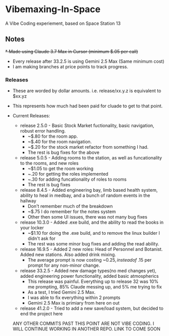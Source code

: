 # Vibemaxing-In-Space
A Vibe Coding experiement, based on Space Station 13

## Notes
~~* Made using Claude 3.7 Max in Cursor (minimum $.05 per call)~~
* Every release after 33.2.5 is using Gemini 2.5 Max (Same minimum cost)
* I am making branches at price points to track progress.

### Releases
* These are worded by dollar amounts. i.e. release/xx.y.z is equivalent to $xx.yz 
* This represents how much had been paid for cluade to get to that point. 
* Current Releases:
  * release 2.5.0 - Basic Stock Market fuctionality, basic navigation, robust error handling.
    * ~$.80 for the room app.
    * ~$.40 for the room navigation.
    * ~$.20 for the stock market refactor from something I had.
    * The rest is bug fixes for the above
  * release 5.0.5 - Adding rooms to the station, as well as funcationality to the rooms, and new roles
    * ~$1.05 to get the room working
    * ~.20 for getting the roles implemented
    * ~.30 for adding funcationality of roles to rooms
    * The rest is bug fixes
  * release 8.4.5 - Added engineering bay, limb based health system, ability to heal in medbay, and a bunch of random events in the hallway
    * Don't remember much of the breakdown
    * ~$.75 I do remember for the notes system
    * Other then some UI issues, there was not many bug fixes
  * release 10.3.0 - Added .exe build, and the ability to read the books in your locker
    * ~$1.10 for doing the .exe build, and to remove the linux builder I didn't ask for
    * The rest was some minor bug fixes and adding the read ability.
  * release 16.9.5 - Added 2 new roles: Head of Personnel and Botanist. Added new stations. Also added drink mixing. 
    * The average prompt is now costing ~$0.25, instead of ~$.15 per prompt for any non-minor change.
  * release 33.2.5 - Added new damage types(no med changes yet), added engineering power functionality, added basic atmospherics
    * This release was painful. Everything up to release 32 was 10% me prompting, 85% Claude messing up, and 5% me trying to fix
    * As a test, I tried Gemini 2.5 Max. 
    * I was able to fix everything within 2 prompts
    * Gemini 2.5 Max is primiary from here on out
  * release 41.2.0 - Tried to add a new save/load system, but decided to end the project here
 
  ANY OTHER COMMITS PAST THIS POINT ARE NOT VIBE CODING. 
  I WILL CONTINUE WORKING IN ANOTHER REPO. 
  LINK TO COME SOON
